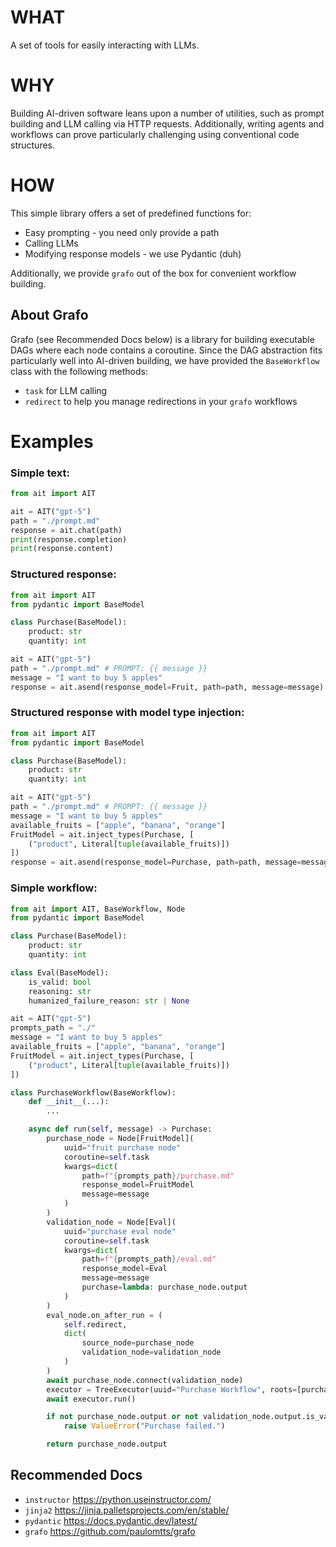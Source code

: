 # WHAT
A set of tools for easily interacting with LLMs.

# WHY
Building AI-driven software leans upon a number of utilities, such as prompt building and LLM calling via HTTP requests. Additionally, writing agents and workflows can prove particularly challenging using conventional code structures.

# HOW
This simple library offers a set of predefined functions for:
- Easy prompting - you need only provide a path
- Calling LLMs
- Modifying response models - we use Pydantic (duh)

Additionally, we provide `grafo` out of the box for convenient workflow building.

## About Grafo
Grafo (see Recommended Docs below) is a library for building executable DAGs where each node contains a coroutine. Since the DAG abstraction fits particularly well into AI-driven building, we have provided the `BaseWorkflow` class with the following methods:
- `task` for LLM calling
- `redirect` to help you manage redirections in your `grafo` workflows

# Examples
### Simple text:
```python
from ait import AIT

ait = AIT("gpt-5")
path = "./prompt.md"
response = ait.chat(path)
print(response.completion)
print(response.content)
```

### Structured response:
```python
from ait import AIT
from pydantic import BaseModel

class Purchase(BaseModel):
    product: str
    quantity: int

ait = AIT("gpt-5")
path = "./prompt.md" # PROMPT: {{ message }}
message = "I want to buy 5 apples"
response = ait.asend(response_model=Fruit, path=path, message=message)
```

### Structured response with model type injection:
```python
from ait import AIT
from pydantic import BaseModel

class Purchase(BaseModel):
    product: str
    quantity: int

ait = AIT("gpt-5")
path = "./prompt.md" # PROMPT: {{ message }}
message = "I want to buy 5 apples"
available_fruits = ["apple", "banana", "orange"]
FruitModel = ait.inject_types(Purchase, [
    ("product", Literal[tuple(available_fruits)])
])
response = ait.asend(response_model=Purchase, path=path, message=message)
```

### Simple workflow:
```python
from ait import AIT, BaseWorkflow, Node
from pydantic import BaseModel

class Purchase(BaseModel):
    product: str
    quantity: int

class Eval(BaseModel):
    is_valid: bool
    reasoning: str
    humanized_failure_reason: str | None

ait = AIT("gpt-5")
prompts_path = "./"
message = "I want to buy 5 apples"
available_fruits = ["apple", "banana", "orange"]
FruitModel = ait.inject_types(Purchase, [
    ("product", Literal[tuple(available_fruits)])
])

class PurchaseWorkflow(BaseWorkflow):
    def __init__(...):
        ...

    async def run(self, message) -> Purchase:
        purchase_node = Node[FruitModel](
            uuid="fruit purchase node"
            coroutine=self.task
            kwargs=dict(
                path=f"{prompts_path}/purchase.md"
                response_model=FruitModel
                message=message
            )
        )
        validation_node = Node[Eval](
            uuid="purchase eval node"
            coroutine=self.task
            kwargs=dict(
                path=f"{prompts_path}/eval.md"
                response_model=Eval
                message=message
                purchase=lambda: purchase_node.output
            )
        )
        eval_node.on_after_run = (
            self.redirect,
            dict(
                source_node=purchase_node
                validation_node=validation_node
            )
        )
        await purchase_node.connect(validation_node)
        executor = TreeExecutor(uuid="Purchase Workflow", roots=[purchase_node])
        await executor.run()

        if not purchase_node.output or not validation_node.output.is_valid:
            raise ValueError("Purchase failed.")

        return purchase_node.output
```

## Recommended Docs
- `instructor` https://python.useinstructor.com/
- `jinja2` https://jinja.palletsprojects.com/en/stable/
- `pydantic` https://docs.pydantic.dev/latest/
- `grafo` https://github.com/paulomtts/grafo